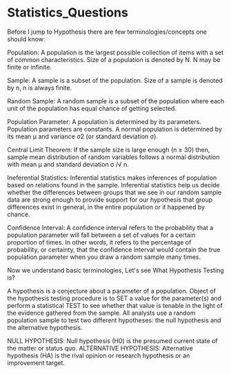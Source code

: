 # Statistics_Questions

Before I jump to Hypothesis there are few terminologies/concepts one should know:

Population: A population is the largest possible collection of items with a set of common characteristics. Size of a population is denoted by N. N may be finite or infinite.

Sample: A sample is a subset of the population. Size of a sample is denoted by n, n is always finite.

Random Sample: A random sample is a subset of the population where each unit of the population has equal chance of getting selected.

Population Parameter: A population is determined by its parameters. Population parameters are constants. A normal population is determined by its mean μ and variance σ2 (or standard deviation σ).

Central Limit Theorem: If the sample size is large enough (n ≥ 30) then, sample mean distribution of random variables follows a normal distribution with mean μ and standard deviation σ /√  n.

Ineferential Statistics: Inferential statistics makes inferences of population based on relations found in the sample. Inferential statistics help us decide whether the differences between groups that we see in our random sample data are strong enough to provide support for our hypothesis that group differences exist in general, in the entire population or it happened by chance.

Confidence Interval: A confidence interval refers to the probability that a population parameter will fall between a set of values for a certain proportion of times. In other words, it refers to the percentage of probability, or certainty, that the confidence interval would contain the true population parameter when you draw a random sample many times. 

Now we understand basic terminologies, Let's see What Hypothesis Testing is?

A hypothesis is a conjecture about a parameter of a population. Object of the hypothesis testing procedure is to SET a value for the parameter(s) and perform a statistical TEST to see whether that value is tenable in the light of the evidence gathered from the sample. All analysts use a random population sample to test two different hypotheses: the null hypothesis and the alternative hypothesis.

NULL HYPOTHESIS: Null hypothesis (H0) is the presumed current state of the matter or status quo.
ALTERNATIVE HYPOTHESIS: Alternative hypothesis (HA) is the rival opinion or research hypothesis or an improvement target.





